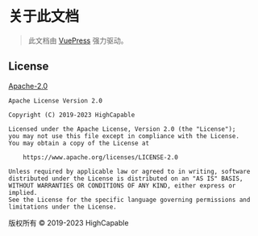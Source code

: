 # 关于此文档

> 此文档由 [VuePress](https://v2.vuepress.vuejs.org/zh) 强力驱动。

## License

[Apache-2.0](https://github.com/BetterAndroid/BetterAndroid/blob/main/LICENSE)

```:no-line-numbers
Apache License Version 2.0

Copyright (C) 2019-2023 HighCapable

Licensed under the Apache License, Version 2.0 (the "License");
you may not use this file except in compliance with the License.
You may obtain a copy of the License at

    https://www.apache.org/licenses/LICENSE-2.0

Unless required by applicable law or agreed to in writing, software
distributed under the License is distributed on an "AS IS" BASIS,
WITHOUT WARRANTIES OR CONDITIONS OF ANY KIND, either express or implied.
See the License for the specific language governing permissions and
limitations under the License.
```

版权所有 © 2019-2023 HighCapable